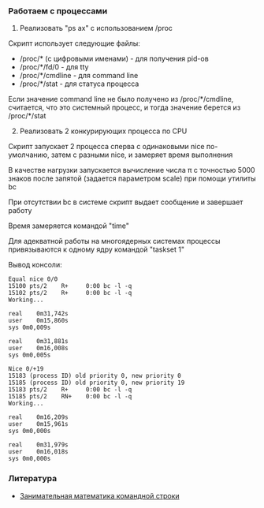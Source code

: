 ### Работаем с процессами

1) Реализовать "ps ax" с использованием /proc

Скрипт использует следующие файлы:
- /proc/* (с цифровыми именами) - для получения pid-ов
- /proc/\*/fd/0 - для tty
- /proc/\*/cmdline - для command line
- /proc/\*/stat - для статуса процесса

Если значение command line не было получено из /proc/\*/cmdline, считается, что это системный процесс, и тогда значение берется из /proc/\*/stat

2) Реализовать 2 конкурирующих процесса по CPU

Скрипт запускает 2 процесса сперва с одинаковыми nice по-умолчанию, затем с разными nice, и замеряет время выполнения

В качестве нагрузки запускается вычисление числа π с точностью 5000 знаков после запятой (задается параметром scale) при помощи утилиты bc

При отсутствии bc в системе скрипт выдает сообщение и завершает работу

Время замеряется командой "time"

Для адекватной работы на многоядерных системах процессы привязываются к одному ядру командой "taskset 1"

Вывод консоли:
```
Equal nice 0/0
15100 pts/2    R+     0:00 bc -l -q
15102 pts/2    R+     0:00 bc -l -q
Working...

real	0m31,742s
user	0m15,860s
sys	0m0,009s

real	0m31,881s
user	0m16,008s
sys	0m0,005s

Nice 0/+19
15183 (process ID) old priority 0, new priority 0
15185 (process ID) old priority 0, new priority 19
15183 pts/2    R+     0:00 bc -l -q
15185 pts/2    RN+    0:00 bc -l -q
Working...

real	0m16,209s
user	0m15,961s
sys	0m0,000s

real	0m31,979s
user	0m16,018s
sys	0m0,000s
```

### Литература
- [Занимательная математика командной строки](https://habr.com/ru/post/310566/)
